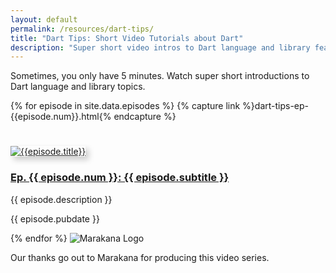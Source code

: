 ```yaml
---
layout: default
permalink: /resources/dart-tips/
title: "Dart Tips: Short Video Tutorials about Dart"
description: "Super short video intros to Dart language and library features."
---
```


Sometimes, you only have 5 minutes. Watch super short introductions to
Dart language and library topics.

{% for episode in site.data.episodes %}
{% capture link %}dart-tips-ep-{{episode.num}}.html{% endcapture %}
<div class="row">
  <div class="col-sm-2">
    <div class="content">
      <a href="{{ link }}">
        <img style="margin-top:25px; box-shadow: 5px 5px 10px #CCC;"
             src="{{episode.thumbnail}}" alt="{{episode.title}}">
      </a>
    </div>
  </div>
  <div class="col-sm-10">
    <div class="content">
      <h3><a href="{{ link }}">Ep. {{ episode.num }}: {{ episode.subtitle }}</a></h3>
      <p>{{ episode.description }}</p>
      <p>{{ episode.pubdate }}</p>
    </div>
  </div>
</div>
{% endfor %}

<img src="{% asset_path 'dart-tips/marakana-logo.png' %}" alt="Marakana Logo">

Our thanks go out to Marakana for producing this video series.
